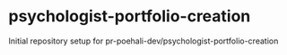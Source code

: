 # psychologist-portfolio-creation

Initial repository setup for pr-poehali-dev/psychologist-portfolio-creation